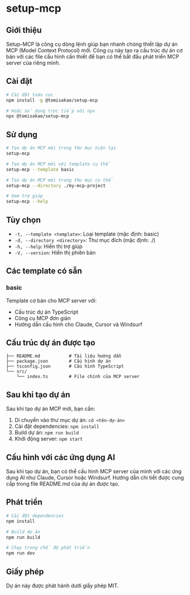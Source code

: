 # setup-mcp

## Giới thiệu

Setup-MCP là công cụ dòng lệnh giúp bạn nhanh chóng thiết lập dự án MCP (Model Context Protocol) mới. Công cụ này tạo ra cấu trúc dự án cơ bản với các file cấu hình cần thiết để bạn có thể bắt đầu phát triển MCP server của riêng mình.

## Cài đặt

```bash
# Cài đặt toàn cục
npm install -g @tomisakae/setup-mcp

# Hoặc sử dụng trực tiếp với npx
npx @tomisakae/setup-mcp
```

## Sử dụng

```bash
# Tạo dự án MCP mới trong thư mục hiện tại
setup-mcp

# Tạo dự án MCP mới với template cụ thể
setup-mcp --template basic

# Tạo dự án MCP mới trong thư mục cụ thể
setup-mcp --directory ./my-mcp-project

# Xem trợ giúp
setup-mcp --help
```

## Tùy chọn

- `-t, --template <template>`: Loại template (mặc định: basic)
- `-d, --directory <directory>`: Thư mục đích (mặc định: ./)
- `-h, --help`: Hiển thị trợ giúp
- `-V, --version`: Hiển thị phiên bản

## Các template có sẵn

### basic

Template cơ bản cho MCP server với:

- Cấu trúc dự án TypeScript
- Công cụ MCP đơn giản
- Hướng dẫn cấu hình cho Claude, Cursor và Windsurf

## Cấu trúc dự án được tạo

```
├── README.md           # Tài liệu hướng dẫn
├── package.json        # Cấu hình dự án
├── tsconfig.json       # Cấu hình TypeScript
└── src/
    └── index.ts        # File chính của MCP server
```

## Sau khi tạo dự án

Sau khi tạo dự án MCP mới, bạn cần:

1. Di chuyển vào thư mục dự án: `cd <tên-dự-án>`
2. Cài đặt dependencies: `npm install`
3. Build dự án: `npm run build`
4. Khởi động server: `npm start`

## Cấu hình với các ứng dụng AI

Sau khi tạo dự án, bạn có thể cấu hình MCP server của mình với các ứng dụng AI như Claude, Cursor hoặc Windsurf. Hướng dẫn chi tiết được cung cấp trong file README.md của dự án được tạo.

## Phát triển

```bash
# Cài đặt dependencies
npm install

# Build dự án
npm run build

# Chạy trong chế độ phát triển
npm run dev
```

## Giấy phép

Dự án này được phát hành dưới giấy phép MIT.
